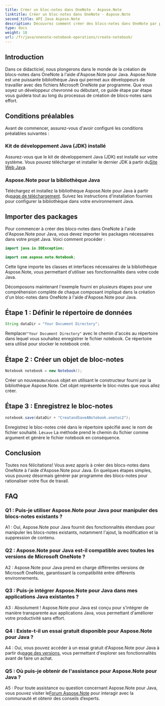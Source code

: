 ```yaml
---
title: Créer un bloc-notes dans OneNote - Aspose.Note
linktitle: Créer un bloc-notes dans OneNote - Aspose.Note
second_title: API Java Aspose.Note
description: Découvrez comment créer des blocs-notes dans OneNote par programmation à l’aide d’Aspose.Note pour Java. Rationalisez votre flux de travail avec ce guide étape par étape.
type: docs
weight: 18
url: /fr/java/onenote-notebook-operations/create-notebook/
---
```

## Introduction

Dans ce didacticiel, nous plongerons dans le monde de la création de blocs-notes dans OneNote à l'aide d'Aspose.Note pour Java. Aspose.Note est une puissante bibliothèque Java qui permet aux développeurs de travailler avec des fichiers Microsoft OneNote par programme. Que vous soyez un développeur chevronné ou débutant, ce guide étape par étape vous guidera tout au long du processus de création de blocs-notes sans effort.

## Conditions préalables

Avant de commencer, assurez-vous d'avoir configuré les conditions préalables suivantes :

### Kit de développement Java (JDK) installé

Assurez-vous que le kit de développement Java (JDK) est installé sur votre système. Vous pouvez télécharger et installer le dernier JDK à partir du[Site Web Java](https://www.oracle.com/java/technologies/javase-jdk15-downloads.html).

### Aspose.Note pour la bibliothèque Java

 Téléchargez et installez la bibliothèque Aspose.Note pour Java à partir du[page de téléchargement](https://releases.aspose.com/note/java/). Suivez les instructions d'installation fournies pour configurer la bibliothèque dans votre environnement Java.

## Importer des packages

Pour commencer à créer des blocs-notes dans OneNote à l'aide d'Aspose.Note pour Java, vous devez importer les packages nécessaires dans votre projet Java. Voici comment procéder :

```java
import java.io.IOException;

import com.aspose.note.Notebook;
```

Cette ligne importe les classes et interfaces nécessaires de la bibliothèque Aspose.Note, vous permettant d'utiliser ses fonctionnalités dans votre code Java.

Décomposons maintenant l'exemple fourni en plusieurs étapes pour une compréhension complète de chaque composant impliqué dans la création d'un bloc-notes dans OneNote à l'aide d'Aspose.Note pour Java.

## Étape 1 : Définir le répertoire de données

```java
String dataDir = "Your Document Directory";
```

 Remplacer`"Your Document Directory"` avec le chemin d'accès au répertoire dans lequel vous souhaitez enregistrer le fichier notebook. Ce répertoire sera utilisé pour stocker le notebook créé.

## Étape 2 : Créer un objet de bloc-notes

```java
Notebook notebook = new Notebook();
```

 Créer un nouveau`Notebook` objet en utilisant le constructeur fourni par la bibliothèque Aspose.Note. Cet objet représente le bloc-notes que vous allez créer.

## Étape 3 : Enregistrez le bloc-notes

```java
notebook.save(dataDir + "CreatandSaveANotebook.onetoc2");
```

 Enregistrez le bloc-notes créé dans le répertoire spécifié avec le nom de fichier souhaité. Le`save` La méthode prend le chemin du fichier comme argument et génère le fichier notebook en conséquence.

## Conclusion

Toutes nos félicitations! Vous avez appris à créer des blocs-notes dans OneNote à l'aide d'Aspose.Note pour Java. En quelques étapes simples, vous pouvez désormais générer par programme des blocs-notes pour rationaliser votre flux de travail.

## FAQ

### Q1 : Puis-je utiliser Aspose.Note pour Java pour manipuler des blocs-notes existants ?

A1 : Oui, Aspose.Note pour Java fournit des fonctionnalités étendues pour manipuler les blocs-notes existants, notamment l'ajout, la modification et la suppression de contenu.

### Q2 : Aspose.Note pour Java est-il compatible avec toutes les versions de Microsoft OneNote ?

A2 : Aspose.Note pour Java prend en charge différentes versions de Microsoft OneNote, garantissant la compatibilité entre différents environnements.

### Q3 : Puis-je intégrer Aspose.Note pour Java dans mes applications Java existantes ?

A3 : Absolument ! Aspose.Note pour Java est conçu pour s'intégrer de manière transparente aux applications Java, vous permettant d'améliorer votre productivité sans effort.

### Q4 : Existe-t-il un essai gratuit disponible pour Aspose.Note pour Java ?

 A4 : Oui, vous pouvez accéder à un essai gratuit d'Aspose.Note pour Java à partir du[page des versions](https://releases.aspose.com/), vous permettant d'explorer ses fonctionnalités avant de faire un achat.

### Q5 : Où puis-je obtenir de l'assistance pour Aspose.Note pour Java ?

 A5 : Pour toute assistance ou question concernant Aspose.Note pour Java, vous pouvez visiter le[Forum Aspose.Note](https://forum.aspose.com/c/note/28) pour interagir avec la communauté et obtenir des conseils d’experts.